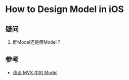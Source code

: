 # How to Design Model in iOS

## 疑问
1. 胖Model还是瘦Model？

## 参考
- [谈谈 MVX 中的 Model](https://draveness.me/mvx-model/)